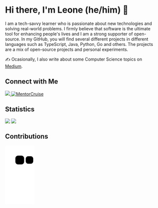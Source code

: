 # Hi there, I'm Leone (he/him) 👋

I am a tech-savvy learner who is passionate about new technologies and solving real-world problems. I firmly believe that software is the ultimate tool for enhancing people's lives and I am a strong supporter of open-source. In my GitHub, you will find several different projects in different languages such as TypeScript, Java, Python, Go and others. The projects are a mix of open-source projects and personal experiments.

✍️ Ocasionally, I also write about some Computer Science topics on [Medium](http://leoneperdigao.medium.com).

## Connect with Me

<p>
  <a href="https://www.linkedin.com/in/leoneperdigao/" target="_blank">
    <img src="https://img.shields.io/badge/-LinkedIn-%230077B5?style=for-the-badge&logo=linkedin&logoColor=white" width="auto" height="50px">
  </a>
  <a href="https://mentorcruise.com/mentor/leoneperdigao/" target="_blank"> 
    <img src="https://cdn.mentorcruise.com/img/banner/fire-sm.svg" width="auto" height="50px" alt="MentorCruise"> 
  </a>
</p>

## Statistics

<p float="center">
<img src="https://github-readme-stats.vercel.app/api?username=leoneperdigao&show_icons=true&theme=dark" width="50%" align="top" height="auto"/>

  <img src="https://github-readme-stats.vercel.app/api/top-langs/?username=leoneperdigao&show_icons=true&theme=dark&layout=donut" width="50%" height="auto" align="top" /> 
</p>


## Contributions

![Snake animation](https://github.com/leoneperdigao/leoneperdigao/blob/output/github-contribution-grid-snake.svg)
<!--
**leoneperdigao/leoneperdigao** is a ✨ _special_ ✨ repository because its `README.md` (this file) appears on your GitHub profile.

Here are some ideas to get you started:

- 🔭 I’m currently working on ...
- 🌱 I’m currently learning ...
- 👯 I’m looking to collaborate on ...
- 🤔 I’m looking for help with ...
- 💬 Ask me about ...
- 📫 How to reach me: ...
- 😄 Pronouns: ...
- ⚡ Fun fact: ...
-->

